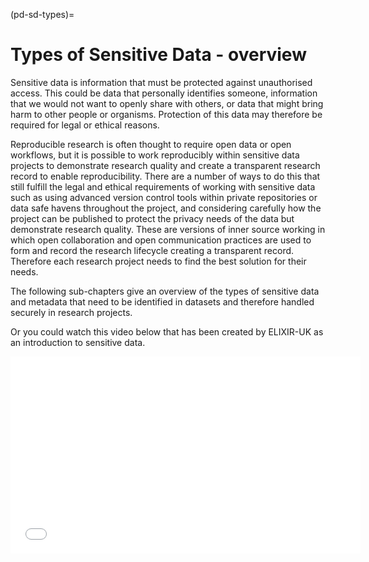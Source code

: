 (pd-sd-types)=
# Types of Sensitive Data - overview

Sensitive data is information that must be protected against unauthorised access.
This could be data that personally identifies someone, information that we would not want to openly share with others, or data that might bring harm to other people or organisms.
Protection of this data may therefore be required for legal or ethical reasons.

Reproducible research is often thought to require open data or open workflows, but it is possible to work reproducibly within sensitive data projects to demonstrate research quality and create a transparent research record to enable reproducibility.
There are a number of ways to do this that still fulfill the legal and ethical requirements of working with sensitive data such as using advanced version control tools within private repositories or data safe havens throughout the project, and considering carefully how the project can be published to protect the privacy needs of the data but demonstrate research quality.
These are versions of inner source working in which open collaboration and open communication practices are used to form and record the research lifecycle creating a transparent record.
Therefore each research project needs to find the best solution for their needs.

The following sub-chapters give an overview of the types of sensitive data and metadata that need to be identified in datasets and therefore handled securely in research projects.

Or you could watch this video below that has been created by ELIXIR-UK as an introduction to sensitive data.

<div class="video-container">
    <iframe width="560" height="315" src="[https://www.youtube.com/embed/MdOS6tPq8fc](https://www.youtube.com/embed/2PXFu33IGVU)" frameborder="0" allow="accelerometer; autoplay; clipboard-write; encrypted-media; gyroscope; picture-in-picture" allowfullscreen></iframe>
</div>

